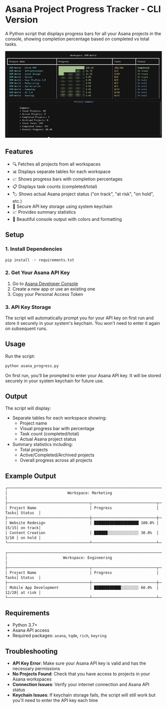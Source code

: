 # Asana Project Progress Tracker - CLI Version

A Python script that displays progress bars for all your Asana projects in the console, showing completion percentage based on completed vs total tasks.

![](screenshot.png)

## Features

- 🔍 Fetches all projects from all workspaces
- 📊 Displays separate tables for each workspace
- 📈 Shows progress bars with completion percentages
- 📋 Displays task counts (completed/total)
- 🏷️ Shows actual Asana project status ("on track", "at risk", "on hold", etc.)
- 🔐 Secure API key storage using system keychain
- 📈 Provides summary statistics
- 🎨 Beautiful console output with colors and formatting

## Setup

### 1. Install Dependencies

```bash
pip install -r requirements.txt
```

### 2. Get Your Asana API Key

1. Go to [Asana Developer Console](https://app.asana.com/0/developer-console)
2. Create a new app or use an existing one
3. Copy your Personal Access Token

### 3. API Key Storage

The script will automatically prompt you for your API key on first run and store it securely in your system's keychain. You won't need to enter it again on subsequent runs.

## Usage

Run the script:
```bash
python asana_progress.py
```

On first run, you'll be prompted to enter your Asana API key. It will be stored securely in your system keychain for future use.

## Output

The script will display:
- Separate tables for each workspace showing:
  - Project name
  - Visual progress bar with percentage
  - Task count (completed/total)
  - Actual Asana project status
- Summary statistics including:
  - Total projects
  - Active/Completed/Archived projects
  - Overall progress across all projects

## Example Output

```
┌────────────────────────────────────────────────────────────────────────────────────┐
│                           Workspace: Marketing                                     │
├─────────────────────────────────────┬─────────────────────────────┬──────┬─────────┤
│ Project Name                        │ Progress                    │ Tasks│ Status  │
├─────────────────────────────────────┼─────────────────────────────┼──────┼─────────┤
│ Website Redesign                    │ ████████████████████ 100.0% │ 15/15│ on track│
│ Content Creation                    │ ██████░░░░░░░░░░░░░░ 30.0%  │ 3/10 │ on hold │
└─────────────────────────────────────┴─────────────────────────────┴──────┴─────────┘

┌────────────────────────────────────────────────────────────────────────────────────┐
│                         Workspace: Engineering                                     │
├─────────────────────────────────────┬─────────────────────────────┬──────┬─────────┤
│ Project Name                        │ Progress                    │ Tasks│ Status  │
├─────────────────────────────────────┼─────────────────────────────┼──────┼─────────┤
│ Mobile App Development              │ ████████████░░░░░░░░ 60.0%  │ 12/20│ at risk │
└─────────────────────────────────────┴─────────────────────────────┴──────┴─────────┘
```

## Requirements

- Python 3.7+
- Asana API access
- Required packages: `asana`, `tqdm`, `rich`, `keyring`

## Troubleshooting

- **API Key Error**: Make sure your Asana API key is valid and has the necessary permissions
- **No Projects Found**: Check that you have access to projects in your Asana workspaces
- **Connection Issues**: Verify your internet connection and Asana API status
- **Keychain Issues**: If keychain storage fails, the script will still work but you'll need to enter the API key each time 